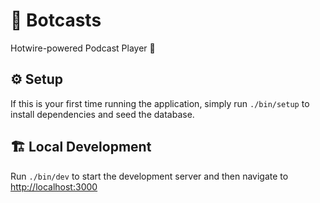 # 🤖 Botcasts

Hotwire-powered Podcast Player 🔌

## ⚙️  Setup

If this is your first time running the application, simply run `./bin/setup` to
install dependencies and seed the database.

## 🏗 Local Development

Run `./bin/dev` to start the development server and then navigate to
[http://localhost:3000](http://localhost:3000)
